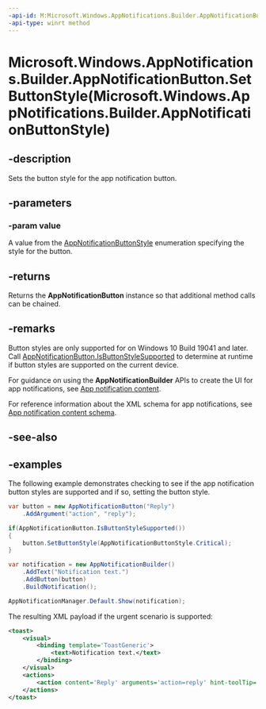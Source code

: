 ```yaml
---
-api-id: M:Microsoft.Windows.AppNotifications.Builder.AppNotificationButton.SetButtonStyle(Microsoft.Windows.AppNotifications.Builder.AppNotificationButtonStyle)
-api-type: winrt method
---
```


# Microsoft.Windows.AppNotifications.Builder.AppNotificationButton.SetButtonStyle(Microsoft.Windows.AppNotifications.Builder.AppNotificationButtonStyle)

<!--
public Microsoft.Windows.AppNotifications.Builder.AppNotificationButton SetButtonStyle (Microsoft.Windows.AppNotifications.Builder.AppNotificationButtonStyle value);
-->


## -description

Sets the button style for the app notification button.

## -parameters

### -param value

A value from the [AppNotificationButtonStyle](xref:Microsoft.Windows.AppNotifications.Builder.AppNotificationButtonStyle) enumeration specifying the style for the button.

## -returns

Returns the **AppNotificationButton** instance so that additional method calls can be chained.

## -remarks

Button styles are only supported for on Windows 10 Build 19041 and later. Call [AppNotificationButton.IsButtonStyleSupported](xref:Microsoft.Windows.AppNotifications.Builder.AppNotificationButton.IsButtonStyleSupported) to determine at runtime if button styles are supported on the current device.

For guidance on using the **AppNotificationBuilder** APIs to create the UI for app notifications, see [App notification content](/windows/apps/design/shell/tiles-and-notifications/adaptive-interactive-toasts).

For reference information about the XML schema for app notifications, see [App notification content schema](/windows/apps/design/shell/tiles-and-notifications/toast-schema).

## -see-also

## -examples

The following example demonstrates checking to see if the app notification button styles are supported and if so, setting the button style.

```csharp
var button = new AppNotificationButton("Reply")
    .AddArgument("action", "reply");

if(AppNotificationButton.IsButtonStyleSupported())
{
    button.SetButtonStyle(AppNotificationButtonStyle.Critical);
}

var notification = new AppNotificationBuilder()
    .AddText("Notification text.")
    .AddButton(button)
    .BuildNotification();

AppNotificationManager.Default.Show(notification);
```

The resulting XML payload if the urgent scenario is supported:

```xml
<toast>
    <visual>
        <binding template='ToastGeneric'>
            <text>Notification text.</text>
        </binding>
    </visual>
    <actions>
        <action content='Reply' arguments='action=reply' hint-toolTip='Click to reply.'/>
    </actions>
</toast>
```
